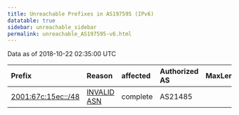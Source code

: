 ```yaml
---
title: Unreachable Prefixes in AS197595 (IPv6)
datatable: true
sidebar: unreachable_sidebar
permalink: unreachable_AS197595-v6.html
---
```


Data as of 2018-10-22 02:35:00 UTC


<div class="datatable-begin"></div>

| Prefix                                                         | Reason                                                                                                     | affected   | Authorized AS   |   MaxLength | Anchor                                         |   unreachable /48s |
|:---------------------------------------------------------------|:-----------------------------------------------------------------------------------------------------------|:-----------|:----------------|------------:|:-----------------------------------------------|-------------------:|
| [2001:67c:15ec::/48](https://stat.ripe.net/2001:67c:15ec::/48) | [INVALID ASN](https://rpki-validator.ripe.net/announcement-preview?asn=AS197595&prefix=2001:67c:15ec::/48) | complete   | AS21485         |          48 | [RIPE](unreachable_RIPE_NCC_RPKI_Root-v6.html) |                  1 |

<div class="datatable-end"></div>